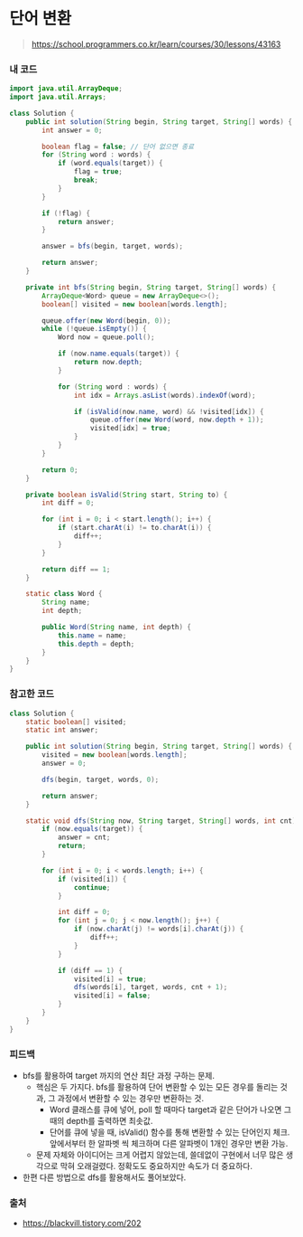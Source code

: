 # 단어 변환

> https://school.programmers.co.kr/learn/courses/30/lessons/43163

### 내 코드

```java
import java.util.ArrayDeque;
import java.util.Arrays;

class Solution {
    public int solution(String begin, String target, String[] words) {
        int answer = 0;

        boolean flag = false; // 단어 없으면 종료
        for (String word : words) {
            if (word.equals(target)) {
                flag = true;
                break;
            }
        }

        if (!flag) {
            return answer;
        }

        answer = bfs(begin, target, words);

        return answer;
    }

    private int bfs(String begin, String target, String[] words) {
        ArrayDeque<Word> queue = new ArrayDeque<>();
        boolean[] visited = new boolean[words.length];

        queue.offer(new Word(begin, 0));
        while (!queue.isEmpty()) {
            Word now = queue.poll();

            if (now.name.equals(target)) {
                return now.depth;
            }

            for (String word : words) {
                int idx = Arrays.asList(words).indexOf(word);

                if (isValid(now.name, word) && !visited[idx]) {
                    queue.offer(new Word(word, now.depth + 1));
                    visited[idx] = true;
                }
            }
        }

        return 0;
    }

    private boolean isValid(String start, String to) {
        int diff = 0;

        for (int i = 0; i < start.length(); i++) {
            if (start.charAt(i) != to.charAt(i)) {
                diff++;
            }
        }

        return diff == 1;
    }

    static class Word {
        String name;
        int depth;

        public Word(String name, int depth) {
            this.name = name;
            this.depth = depth;
        }
    }
}
```

### 참고한 코드

```java
class Solution {
    static boolean[] visited;
    static int answer;

    public int solution(String begin, String target, String[] words) {
        visited = new boolean[words.length];
        answer = 0;

        dfs(begin, target, words, 0);

        return answer;
    }

    static void dfs(String now, String target, String[] words, int cnt) {
        if (now.equals(target)) {
            answer = cnt;
            return;
        }

        for (int i = 0; i < words.length; i++) {
            if (visited[i]) {
                continue;
            }

            int diff = 0;
            for (int j = 0; j < now.length(); j++) {
                if (now.charAt(j) != words[i].charAt(j)) {
                    diff++;
                }
            }

            if (diff == 1) {
                visited[i] = true;
                dfs(words[i], target, words, cnt + 1);
                visited[i] = false;
            }
        }
    }
}
```

### 피드백

- bfs를 활용하여 target 까지의 연산 최단 과정 구하는 문제.
    - 핵심은 두 가지다. bfs를 활용하여 단어 변환할 수 있는 모든 경우를 돌리는 것과, 그 과정에서 변환할 수 있는 경우만 변환하는 것.
        - Word 클래스를 큐에 넣어, poll 할 때마다 target과 같은 단어가 나오면 그 때의 depth를 출력하면 최솟값.
        - 단어를 큐에 넣을 때, isValid() 함수를 통해 변환할 수 있는 단어인지 체크. 앞에서부터 한 알파벳 씩 체크하며 다른 알파벳이 1개인 경우만 변환 가능.
    - 문제 자체와 아이디어는 크게 어렵지 않았는데, 쓸데없이 구현에서 너무 많은 생각으로 막혀 오래걸렸다. 정확도도 중요하지만 속도가 더 중요하다.
- 한편 다른 방법으로 dfs를 활용해서도 풀어보았다.

### 출처

- https://blackvill.tistory.com/202
